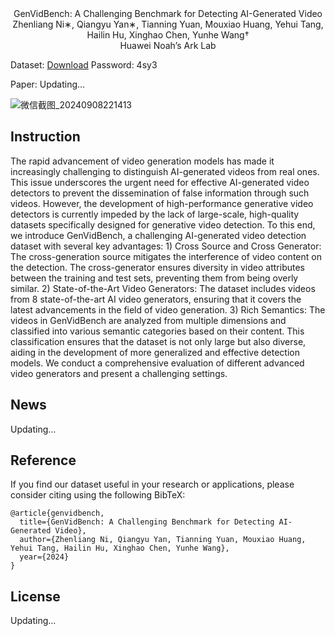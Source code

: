 <center> GenVidBench: A Challenging Benchmark for Detecting AI-Generated Video </center>


<center> Zhenliang Ni∗, Qiangyu Yan∗, Tianning Yuan, Mouxiao Huang, Yehui Tang, Hailin Hu, Xinghao Chen, Yunhe Wang† </center>

<center> Huawei Noah’s Ark Lab </center>

Dataset: [Download](https://pan.baidu.com/s/1F1ZV_-pQ-fJXZ8clOKZx_g?pwd=4sy3)    Password: 4sy3

Paper: Updating...

![微信截图_20240908221413](https://github.com/user-attachments/assets/8e34a3fe-5dfa-4424-8657-7290d5a0248a)

Instruction
---
The rapid advancement of video generation models has made it increasingly challenging to distinguish AI-generated videos from real ones. This issue underscores the urgent need for effective AI-generated video detectors to prevent the dissemination of false information through such videos. However, the development of high-performance generative video detectors is currently impeded by the lack of large-scale, high-quality datasets specifically designed for generative video detection. To this end, we introduce GenVidBench, a challenging AI-generated video detection dataset with several key advantages: 1) Cross Source and Cross Generator: The cross-generation source mitigates the interference of video content on the detection. The cross-generator ensures diversity in video attributes between the training and test sets, preventing them from being overly similar. 2) State-of-the-Art Video Generators: The dataset includes videos from 8 state-of-the-art AI video generators, ensuring that it covers the latest advancements in the field of video generation. 3) Rich Semantics: The videos in GenVidBench are analyzed from multiple dimensions and classified into various semantic categories based on their content. This classification ensures that the dataset is not only large but also diverse, aiding in the development of more generalized and effective detection models. We conduct a comprehensive evaluation of different advanced video generators and present a challenging settings.

News
---
Updating...

Reference
---
If you find our dataset useful in your research or applications, please consider citing using the following BibTeX:

```
@article{genvidbench,
  title={GenVidBench: A Challenging Benchmark for Detecting AI-Generated Video},
  author={Zhenliang Ni, Qiangyu Yan, Tianning Yuan, Mouxiao Huang, Yehui Tang, Hailin Hu, Xinghao Chen, Yunhe Wang},
  year={2024}
}
```

License
---
Updating...
